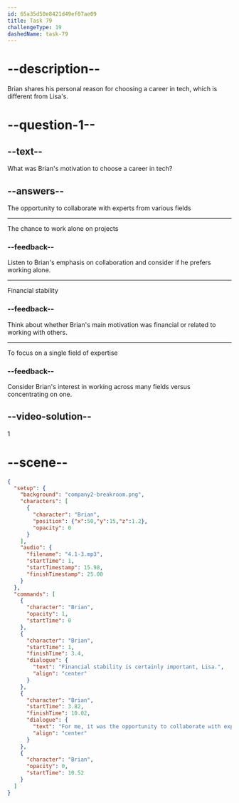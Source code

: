 ```yaml
---
id: 65a35d50e8421d49ef07ae09
title: Task 79
challengeType: 19
dashedName: task-79
---
```


<!-- (Audio) Brian: Financial stability is certainly important, Lisa. For me, it was the opportunity to collaborate with experts from many fields and have different perspectives. -->

# --description--

Brian shares his personal reason for choosing a career in tech, which is different from Lisa's. 

# --question-1--

## --text--

What was Brian's motivation to choose a career in tech?

## --answers--

The opportunity to collaborate with experts from various fields

---

The chance to work alone on projects

### --feedback--

Listen to Brian's emphasis on collaboration and consider if he prefers working alone.

---

Financial stability

### --feedback--

Think about whether Brian's main motivation was financial or related to working with others.

---

To focus on a single field of expertise

### --feedback--

Consider Brian's interest in working across many fields versus concentrating on one.

## --video-solution--

1

# --scene--

```json
{
  "setup": {
    "background": "company2-breakroom.png",
    "characters": [
      {
        "character": "Brian",
        "position": {"x":50,"y":15,"z":1.2},
        "opacity": 0
      }
    ],
    "audio": {
      "filename": "4.1-3.mp3",
      "startTime": 1,
      "startTimestamp": 15.98,
      "finishTimestamp": 25.00
    }
  },
  "commands": [
    {
      "character": "Brian",
      "opacity": 1,
      "startTime": 0
    },
    {
      "character": "Brian",
      "startTime": 1,
      "finishTime": 3.4,
      "dialogue": {
        "text": "Financial stability is certainly important, Lisa.",
        "align": "center"
      }
    },
    {
      "character": "Brian",
      "startTime": 3.82,
      "finishTime": 10.02,
      "dialogue": {
        "text": "For me, it was the opportunity to collaborate with experts from many fields and have different perspectives.",
        "align": "center"
      }
    },
    {
      "character": "Brian",
      "opacity": 0,
      "startTime": 10.52
    }
  ]
}
```
